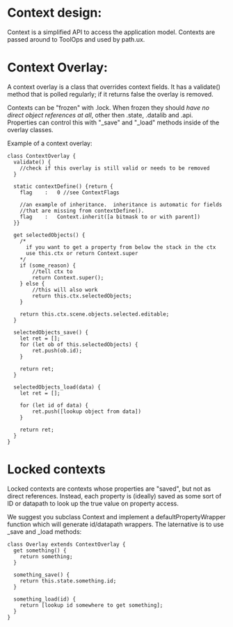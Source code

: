 # Context design:

Context is a simplified API to access the application model.  Contexts are passed around
to ToolOps and used by path.ux.

# Context Overlay:
A context overlay is a class that overrides context fields.  It has a validate()
method that is polled regularly; if it returns false the overlay is removed.

Contexts can be "frozen" with .lock.  When frozen they should *have no direct object 
references at all*, other then .state, .datalib and .api.  
Properties can control this with "_save" and "_load" methods inside
of the overlay classes.

Example of a context overlay:

    class ContextOverlay {
      validate() {
        //check if this overlay is still valid or needs to be removed
      }
    
      static contextDefine() {return {
        flag    :   0 //see ContextFlags
    
        //an example of inheritance.  inheritance is automatic for fields
        //that are missing from contextDefine().
        flag    :   Context.inherit([a bitmask to or with parent])
      }}
        
      get selectedObjects() {
        /*
          if you want to get a property from below the stack in the ctx
          use this.ctx or return Context.super
        */
        if (some_reason) {
            //tell ctx to 
            return Context.super();
        } else {
            //this will also work
            return this.ctx.selectedObjects;
        }
        
        return this.ctx.scene.objects.selected.editable;
      }
    
      selectedObjects_save() {
        let ret = [];
        for (let ob of this.selectedObjects) {
            ret.push(ob.id);        
        }
        
        return ret;
      }
    
      selectedObjects_load(data) {
        let ret = [];
        
        for (let id of data) {
            ret.push([lookup object from data])
        }
        
        return ret;
      }
    }

# Locked contexts

Locked contexts are contexts whose properties are "saved", but not as direct references.
Instead, each property is (ideally) saved as some sort of ID or datapath to look up
the true value on property access.

We suggest you subclass Context and implement a defaultPropertyWrapper function which
will generate id/datapath wrappers.  The laternative is to use _save and _load methods:

    class Overlay extends ContextOverlay {
      get something() {
        return something;
      }
    
      something_save() {
        return this.state.something.id;
      }
    
      something_load(id) {
        return [lookup id somewhere to get something];
      }
    }




